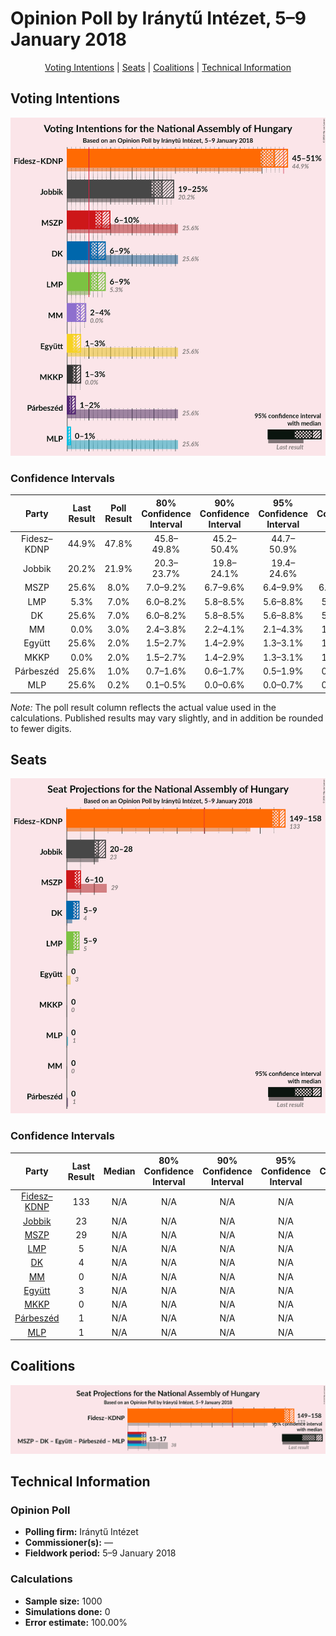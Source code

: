 # Opinion Poll by Iránytű Intézet, 5–9 January 2018

<p align="center"><a href="#voting-intentions">Voting Intentions</a> | <a href="#seats">Seats</a> | <a href="#coalitions">Coalitions</a> | <a href="#technical-information">Technical Information</a></p>

## Voting Intentions

![Graph with voting intentions not yet produced](2018-01-09-IránytűIntézet.png "Voting Intentions")

### Confidence Intervals

| Party | Last Result | Poll Result | 80% Confidence Interval | 90% Confidence Interval | 95% Confidence Interval | 99% Confidence Interval |
|:-----:|:-----------:|:-----------:|:-----------------------:|:-----------------------:|:-----------------------:|:-----------------------:|
| Fidesz–KDNP | 44.9% | 47.8% | 45.8–49.8% |45.2–50.4% |44.7–50.9% |43.7–51.9% |
| Jobbik | 20.2% | 21.9% | 20.3–23.7% |19.8–24.1% |19.4–24.6% |18.7–25.5% |
| MSZP | 25.6% | 8.0% | 7.0–9.2% |6.7–9.6% |6.4–9.9% |6.0–10.5% |
| LMP | 5.3% | 7.0% | 6.0–8.2% |5.8–8.5% |5.6–8.8% |5.1–9.4% |
| DK | 25.6% | 7.0% | 6.0–8.2% |5.8–8.5% |5.6–8.8% |5.1–9.4% |
| MM | 0.0% | 3.0% | 2.4–3.8% |2.2–4.1% |2.1–4.3% |1.8–4.7% |
| Együtt | 25.6% | 2.0% | 1.5–2.7% |1.4–2.9% |1.3–3.1% |1.1–3.5% |
| MKKP | 0.0% | 2.0% | 1.5–2.7% |1.4–2.9% |1.3–3.1% |1.1–3.5% |
| Párbeszéd | 25.6% | 1.0% | 0.7–1.6% |0.6–1.7% |0.5–1.9% |0.4–2.1% |
| MLP | 25.6% | 0.2% | 0.1–0.5% |0.0–0.6% |0.0–0.7% |0.0–1.0% |

*Note:* The poll result column reflects the actual value used in the calculations. Published results may vary slightly, and in addition be rounded to fewer digits.

## Seats

![Graph with seats not yet produced](2018-01-09-IránytűIntézet-seats.png "Seats")

### Confidence Intervals

| Party | Last Result | Median | 80% Confidence Interval | 90% Confidence Interval | 95% Confidence Interval | 99% Confidence Interval |
|:-----:|:-----------:|:------:|:-----------------------:|:-----------------------:|:-----------------------:|:-----------------------:|
| <a href="#fidesz–kdnp">Fidesz–KDNP</a> | 133 | N/A | N/A |N/A |N/A |N/A |
| <a href="#jobbik">Jobbik</a> | 23 | N/A | N/A |N/A |N/A |N/A |
| <a href="#mszp">MSZP</a> | 29 | N/A | N/A |N/A |N/A |N/A |
| <a href="#lmp">LMP</a> | 5 | N/A | N/A |N/A |N/A |N/A |
| <a href="#dk">DK</a> | 4 | N/A | N/A |N/A |N/A |N/A |
| <a href="#mm">MM</a> | 0 | N/A | N/A |N/A |N/A |N/A |
| <a href="#együtt">Együtt</a> | 3 | N/A | N/A |N/A |N/A |N/A |
| <a href="#mkkp">MKKP</a> | 0 | N/A | N/A |N/A |N/A |N/A |
| <a href="#párbeszéd">Párbeszéd</a> | 1 | N/A | N/A |N/A |N/A |N/A |
| <a href="#mlp">MLP</a> | 1 | N/A | N/A |N/A |N/A |N/A |


## Coalitions

![Graph with coalitions seats not yet produced](2018-01-09-IránytűIntézet-coalitions-seats.png "Coalitions Seats")


## Technical Information

### Opinion Poll

+ **Polling firm:** Iránytű Intézet
+ **Commissioner(s):** —
+ **Fieldwork period:** 5–9 January 2018

### Calculations

+ **Sample size:** 1000
+ **Simulations done:** 0
+ **Error estimate:** 100.00%

